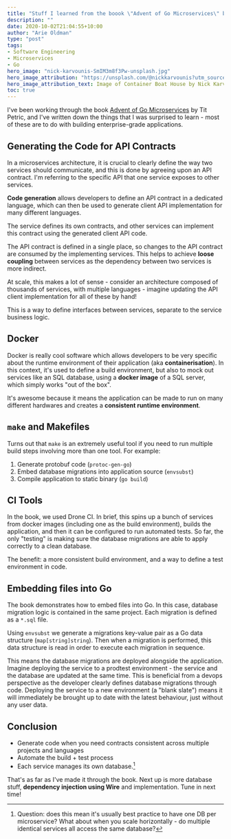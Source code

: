 ```yaml
---
title: "Stuff I learned from the boook \"Advent of Go Microservices\" by Tit Petric"
description: ""
date: 2020-10-02T21:04:55+10:00
author: "Arie Oldman"
type: "post"
tags:
- Software Engineering
- Microservices
- Go
hero_image: "nick-karvounis-SmIM3m8f3Pw-unsplash.jpg"
hero_image_attribution: "https://unsplash.com/@nickkarvounis?utm_source=unsplash&utm_medium=referral&utm_content=creditCopyText"
hero_image_attribution_text: Image of Container Boat House by Nick Karvounis
toc: true
---
```


I've been working through the book [Advent of Go Microservices](https://leanpub.com/go-microservices) by
Tit Petric, and I've written down the things that I was surprised to learn - most of these
are to do with building enterprise-grade applications.

## Generating the Code for API Contracts

In a microservices architecture, it is crucial to clearly define the way two services
should communicate, and this is done by agreeing upon an API contract. I'm referring
to the specific API that one service exposes to other services. 

**Code generation** allows developers to define an API contract in a dedicated language,
which can then be used to generate client API implementation for many different languages.

The service defines its own contracts, and other services can implement this contract using
the generated client API code. 

The API contract is defined in a single place, so changes to the API contract are
consumed by the implementing services. This helps to achieve **loose coupling** between services
as the dependency between two services is more indirect.

At scale, this makes a lot of sense - consider an architecture composed of thousands
of services, with multiple languages - imagine updating the API client implementation for
all of these by hand!

This is a way to define interfaces between services, separate to the service business logic.

## Docker

Docker is really cool software which allows developers to be very specific about the runtime environment of their application (aka **containerisation**). In this context, it's used to define a build environment, but also to mock out services like an SQL database, using a **docker image** of a SQL server, which simply works "out of the box".

It's awesome because it means the application can be made to run on many different hardwares and creates a **consistent runtime environment**.

## `make` and Makefiles 

Turns out that `make` is an extremely useful tool if you need to run multiple build steps involving more than one tool. For example:

1. Generate protobuf code (`protoc-gen-go`)
2. Embed database migrations into application source (`envsubst`)
3. Compile application to static binary (`go build`)

## CI Tools

In the book, we used Drone CI. In brief, this spins up a bunch of services from docker images (including one as the build environment), builds the application, and then it can be configured to run automated tests. So far, the only "testing" is making sure the database migrations are able to apply correctly to a clean database.

The benefit: a more consistent build environment, and a way to define a test environment in code.

## Embedding files into Go

The book demonstrates how to embed files into Go. In this case, database migration logic is contained in the same project. Each migration is defined as a `*.sql` file.

Using `envsubst` we generate a migrations key-value pair as a Go data structure (`map[string]string`). Then when a migration is performed, this data structure is read in order to execute each migration in sequence.

This means the database migrations are deployed alongside the application. Imagine deploying the service to a prodtest environment - the service and the database are updated at the same time. This is beneficial from a devops perspective as the developer clearly defines database migrations through code. Deploying the service to a new environment (a "blank slate") means it will immediately be brought up to date with the latest behaviour, just without any user data.

## Conclusion

* Generate code when you need contracts consistent across multiple projects and languages
* Automate the build + test process
* Each service manages its own database.[^private-database]

That's as far as I've made it through the book. Next up is more database stuff, **dependency injection using Wire** and implementation. Tune in next time!

[^private-database]: Question: does this mean it's usually best practice to have one DB per microservice? What about when you scale horizontally - do multiple identical services all access the same database?
